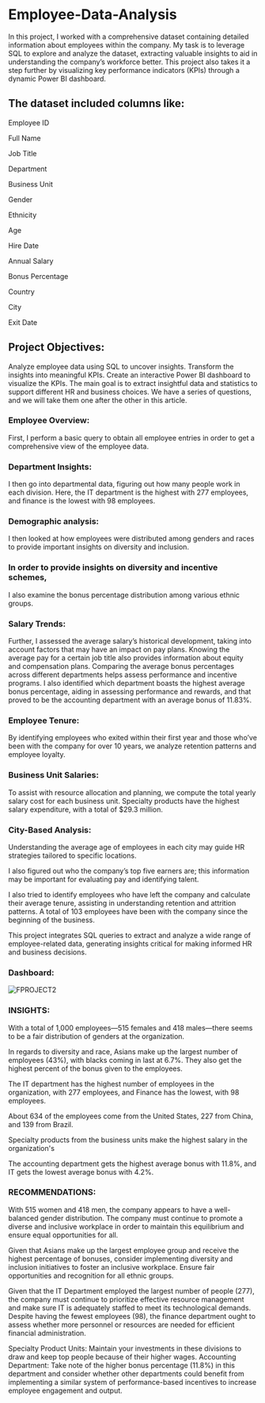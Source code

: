 # Employee-Data-Analysis
In this project, I worked with a comprehensive dataset containing detailed information about employees within the company. My task is to leverage SQL to explore and analyze the dataset, extracting valuable insights to aid in understanding the company’s workforce better. This project also takes it a step further by visualizing key performance indicators (KPIs) through a dynamic Power BI dashboard.

## The dataset included columns like:
Employee ID

Full Name

Job Title

Department

Business Unit

Gender

Ethnicity

Age

Hire Date

Annual Salary

Bonus Percentage

Country

City

Exit Date

## Project Objectives:
Analyze employee data using SQL to uncover insights.
Transform the insights into meaningful KPIs.
Create an interactive Power BI dashboard to visualize the KPIs.
The main goal is to extract insightful data and statistics to support different HR and business choices. We have a series of questions, and we will take them one after the other in this article.

### Employee Overview:
First, I perform a basic query to obtain all employee entries in order to get a comprehensive view of the employee data.


### Department Insights: 
I then go into departmental data, figuring out how many people work in each division. Here, the IT department is the highest with 277 employees, and finance is the lowest with 98 employees.


### Demographic analysis:
I then looked at how employees were distributed among genders and races to provide important insights on diversity and inclusion.


### In order to provide insights on diversity and incentive schemes,
I also examine the bonus percentage distribution among various ethnic groups.


### Salary Trends: 
Further, I assessed the average salary’s historical development, taking into account factors that may have an impact on pay plans.
Knowing the average pay for a certain job title also provides information about equity and compensation plans.
Comparing the average bonus percentages across different departments helps assess performance and incentive programs.
I also identified which department boasts the highest average bonus percentage, aiding in assessing performance and rewards, and that proved to be the accounting department with an average bonus of 11.83%.


### Employee Tenure:
By identifying employees who exited within their first year and those who’ve been with the company for over 10 years, we analyze retention patterns and employee loyalty.



### Business Unit Salaries: 
To assist with resource allocation and planning, we compute the total yearly salary cost for each business unit. Specialty products have the highest salary expenditure, with a total of $29.3 million.


### City-Based Analysis: 
Understanding the average age of employees in each city may guide HR strategies tailored to specific locations.


I also figured out who the company’s top five earners are; this information may be important for evaluating pay and identifying talent.


I also tried to identify employees who have left the company and calculate their average tenure, assisting in understanding retention and attrition patterns. A total of 103 employees have been with the company since the beginning of the business.


This project integrates SQL queries to extract and analyze a wide range of employee-related data, generating insights critical for making informed HR and business decisions.
### Dashboard:
![FPROJECT2](https://github.com/omojuwaseun/Employee-Data-Analysis/assets/119857809/0e9fd312-17a9-43b4-98ad-19c4c2f910e3)


### INSIGHTS:

With a total of 1,000 employees—515 females and 418 males—there seems to be a fair distribution of genders at the organization.

In regards to diversity and race, Asians make up the largest number of employees (43%), with blacks coming in last at 6.7%. They also get the highest percent of the bonus given to the employees.

The IT department has the highest number of employees in the organization, with 277 employees, and Finance has the lowest, with 98 employees.

About 634 of the employees come from the United States, 227 from China, and 139 from Brazil.

Specialty products from the business units make the highest salary in the organization's

The accounting department gets the highest average bonus with 11.8%, and IT gets the lowest average bonus with 4.2%.

### RECOMMENDATIONS:

With 515 women and 418 men, the company appears to have a well-balanced gender distribution. The company must continue to promote a diverse and inclusive workplace in order to maintain this equilibrium and ensure equal opportunities for all.

Given that Asians make up the largest employee group and receive the highest percentage of bonuses, consider implementing diversity and inclusion initiatives to foster an inclusive workplace. Ensure fair opportunities and recognition for all ethnic groups.

Given that the IT Department employed the largest number of people (277), the company must continue to prioritize effective resource management and make sure IT is adequately staffed to meet its technological demands.
Despite having the fewest employees (98), the finance department ought to assess whether more personnel or resources are needed for efficient financial administration.

Specialty Product Units: Maintain your investments in these divisions to draw and keep top people because of their higher wages.
Accounting Department: Take note of the higher bonus percentage (11.8%) in this department and consider whether other departments could benefit from implementing a similar system of performance-based incentives to increase employee engagement and output.












